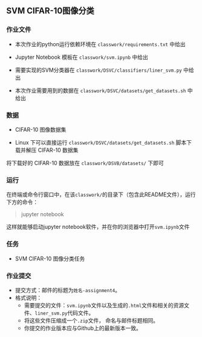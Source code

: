 ## SVM CIFAR-10图像分类

### 作业文件

- 本次作业的python运行依赖环境在 `classwork/requirements.txt` 中给出

- Jupyter Notebook 模板在 `classwork/svm.ipynb` 中给出

- 需要实现的SVM分类器在 `classwork/DSVC/classifiers/liner_svm.py` 中给出

- 本次作业需要用到的数据在 `classwork/DSVC/datasets/get_datasets.sh` 中给出

### 数据

- CIFAR-10 图像数据集

- Linux 下可以直接运行 `classwork/DSVC/datasets/get_datasets.sh` 脚本下载并解压 CIFAR-10 数据集

将下载好的 CIFAR-10 数据放在 `classwork/DSVB/datasets/` 下即可

### 运行

在终端或命令行窗口中，在该`classwork/`的目录下（包含此README文件），运行下方的命令：

> jupyter notebook

这样就能够启动jupyter notebook软件，并在你的浏览器中打开`svm.ipynb`文件

### 任务

- SVM CIFAR-10 图像分类任务

### 作业提交

- 提交方式：邮件的标题为`姓名-assignment4`。
- 格式说明：
  - 需要提交的文件：`svm.ipynb`文件以及生成的`.html`文件和相关的资源文件、`liner_svm.py`代码文件。
  - 将这些文件压缩成一个`.zip`文件， 命名与邮件标题相同。
  - 你提交的作业版本应与Github上的最新版本一致。

